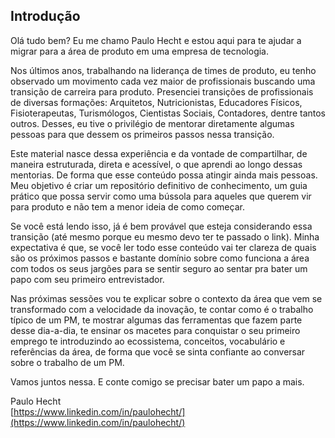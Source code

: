 Introdução
----------

Olá tudo bem? Eu me chamo Paulo Hecht e estou aqui para te ajudar a migrar para a área de produto em uma empresa de tecnologia.

Nos últimos anos, trabalhando na liderança de times de produto, eu tenho observado um movimento cada vez maior de profissionais buscando uma transição de carreira para produto. Presenciei transições de profissionais de diversas formações: Arquitetos, Nutricionistas, Educadores Físicos, Fisioterapeutas, Turismólogos, Cientistas Sociais, Contadores, dentre tantos outros.
Desses, eu tive o privilégio de mentorar diretamente algumas pessoas para que dessem os primeiros passos nessa transição.

Este material nasce dessa experiência e da vontade de compartilhar, de maneira estruturada, direta e acessível, o que aprendi ao longo dessas mentorias. De forma que esse conteúdo possa atingir ainda mais pessoas. Meu objetivo é criar um repositório definitivo de conhecimento, um guia prático que possa servir como uma bússola para aqueles que querem vir para produto e não tem a menor ideia de como começar.

Se você está lendo isso, já é bem provável que esteja considerando essa transição (até mesmo porque eu mesmo devo ter te passado o link). Minha expectativa é que, se você ler todo esse conteúdo vai ter clareza de quais são os próximos passos e bastante domínio sobre como funciona a área com todos os seus jargões para se sentir seguro ao sentar pra bater um papo com seu primeiro entrevistador.

Nas próximas sessões vou te explicar sobre o contexto da área que vem se transformado com a velocidade da inovação, te contar como é o trabalho típico de um PM, te mostrar algumas das ferramentas que fazem parte desse dia-a-dia, te ensinar os macetes para conquistar o seu primeiro emprego te introduzindo ao ecossistema, conceitos, vocabulário e referências da área, de forma que você se sinta confiante ao conversar sobre o trabalho de um PM.




Vamos juntos nessa. E conte comigo se precisar bater um papo a mais.




Paulo Hecht  
[https://www.linkedin.com/in/paulohecht/](https://www.linkedin.com/in/paulohecht/)